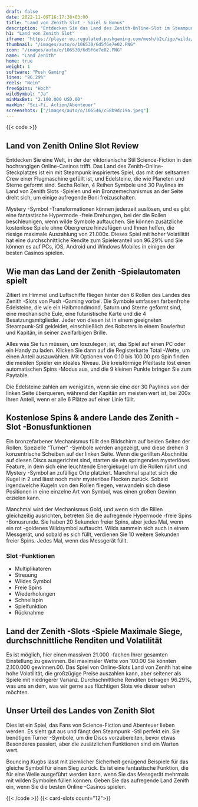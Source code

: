 ```yaml
---
draft: false
date: 2022-11-09T16:17:38+03:00
title: "Land von Zenith Slot - Spiel & Bonus"
description: "Entdecken Sie das Land des Zenith-Online-Slot im Steampunk-Stil. Unsere vollständige Bewertung deckt das Gameplay, die Funktionen und das Spielen mit den besten Casino -Boni ab."
h1: "Land von Zenith Slot"
iframe: "https://player.eu.regulated.pushgaming.com/mesh/b2c/igp/wildz/launch?rgsCode=hive&rgsGameId=landofzenith&mode=DEMO&ccyCode=EUR&lang=en&country=GB&accountUrl=https://www.wildz.com&lobbyUrl=https://www.wildz.com//en/casino&jurisdiction=NA"
thumbnail: "/images/auto/o/106530/6d5f6e7e02.PNG"
icon: "/images/auto/o/106530/6d5f6e7e02.PNG"
name: "Land Zenith"
home: true
weight: 1
software: "Push Gaming"
lines: "96.29%"
reels: "Nein"
freeSpins: "Hoch"
wildSymbol: "Ja"
minMaxBet: "2.100.000 USD.00"
maxWin: "Sci-Fi, Action/Abenteuer"
screenshots: ["/images/auto/o/106546/c58b9dc19a.jpeg"]
---
```


{{< code >}}<h2>Land von Zenith Online Slot Review</h2><p>Entdecken Sie eine Welt, in der der viktorianische Stil Science-Fiction in den hochrangigen Online-Casinos trifft. Das Land des Zenith-Online-Steckplatzes ist ein mit Steampunk inspiriertes Spiel, das mit der seltsamen Crew einer Flugmaschine gefüllt ist, und Edelsteine, die wie Planeten und Sterne geformt sind. Sechs Rollen, 4 Reihen Symbole und 30 Paylines im Land von Zenith Slots -Spielen und ein Bronzemechanismus an der Seite dreht sich, um einige aufregende Boni freizuschalten.</p><p>Mystery -Symbol -Transformationen können jederzeit auslösen, und es gibt eine fantastische Hypermode -freie Drehungen, bei der die Rollen beschleunigen, wenn wilde Symbole auftauchen. Sie können zusätzliche kostenlose Spiele ohne Obergrenze hinzufügen und Ihnen helfen, die riesige maximale Auszahlung von 21.000x. Dieses Spiel mit hoher Volatilität hat eine durchschnittliche Rendite zum Spieleranteil von 96.29% und Sie können es auf PCs, iOS, Android und Windows Mobiles in einigen der besten Casinos spielen.</p><h2>Wie man das Land der Zenith -Spielautomaten spielt</h2><p>Zitiert im Himmel und Luftschiffe fliegen hinter den 6 Rollen des Landes des Zenith -Slots von Push -Gaming vorbei. Die Symbole umfassen farbenfrohe Edelsteine, die wie ein Halbmondmond, Saturn und Sterne geformt sind, eine mechanische Eule, eine futuristische Karte und die 4 Besatzungsmitglieder. Jeder von diesen ist in einem geeigneten Steampunk-Stil gekleidet, einschließlich des Roboters in einem Bowlerhut und Kapitän, in seiner zweifarbigen Brille.</p><p>Alles was Sie tun müssen, um loszulegen, ist, das Spiel auf einen PC oder ein Handy zu laden. Klicken Sie dann auf die Registerkarte Total -Wette, um einen Anteil auszuwählen. Mit Optionen von 0.10 bis 100.00 pro Spin finden die meisten Spieler ein ideales Niveau. Die kreisförmige Pfeiltaste löst einen automatischen Spins -Modus aus, und die 9 kleinen Punkte bringen Sie zum Paytable.</p><p>Die Edelsteine zahlen am wenigsten, wenn sie eine der 30 Paylines von der linken Seite überqueren, während der Kapitän am meisten wert ist, bei 200x Ihren Anteil, wenn er alle 6 Plätze auf einer Linie füllt.</p><h2>Kostenlose Spins & andere Lande des Zenith -Slot -Bonusfunktionen</h2><p>Ein bronzefarbener Mechanismus füllt den Bildschirm auf beiden Seiten der Rollen. Spezielle "Turner" -Symbole werden angezeigt, und diese drehen 3 konzentrische Scheiben auf der linken Seite. Wenn die gerillten Abschnitte auf diesen Discs ausgerichtet sind, starten sie ein springendes mysteriöses Feature, in dem sich eine leuchtende Energiekugel um die Rollen rührt und Mystery -Symbol an zufällige Orte platziert. Manchmal spaltet sich die Kugel in 2 und lässt noch mehr mysteriöse Flecken zurück. Sobald irgendwelche Kugeln von den Rollen fliegen, verwandeln sich diese Positionen in eine einzelne Art von Symbol, was einen großen Gewinn erzielen kann.</p><p>Manchmal wird der Mechanismus Gold, und wenn sich die Rillen gleichzeitig ausrichten, betreten Sie die aufregende Hypermode -freie Spins -Bonusrunde. Sie haben 20 Sekunden freier Spins, aber jedes Mal, wenn ein rot -goldenes Wildsymbol auftaucht. Wilds sammeln sich auch in einem Messgerät, und sobald es sich füllt, verdienen Sie 10 weitere Sekunden freier Spins. Jedes Mal, wenn das Messgerät füllt.</p><h3>
Slot -Funktionen</h3><ul>
<li></span>
Multiplikatoren</li>
<li></span>
Streuung</li>
<li></span>
Wildes Symbol</li>
<li></span>
Freie Spins</li>
<li></span>
Wiederholungen</li>
<li></span>
Schnellspin</li>
<li></span>
Spielfunktion</li>
<li></span>
Rücknahme</li></ul><h2>Land der Zenith -Slots -Spiele Maximale Siege, durchschnittliche Renditen und Volatilität</h2><p>Es ist möglich, hier einen massiven 21.000 -fachen Ihrer gesamten Einstellung zu gewinnen. Bei maximaler Wette von 100.00 Sie könnten 2.100.000 gewinnen.00. Das Spiel von Online-Slots Land von Zenith hat eine hohe Volatilität, die großzügige Preise auszahlen kann, aber seltener als Spiele mit niedrigerer Varianz. Durchschnittliche Renditen betragen 96.29%, was uns an dem, was wir gerne aus flüchtigen Slots wie dieser sehen möchten.</p><h2>Unser Urteil des Landes von Zenith Slot</h2><p>Dies ist ein Spiel, das Fans von Science-Fiction und Abenteuer lieben werden. Es sieht gut aus und fängt den Steampunk -Stil perfekt ein. Sie benötigen Turner -Symbole, um die Discs vorzubereiten, bevor etwas Besonderes passiert, aber die zusätzlichen Funktionen sind ein Warten wert.</p><p>Bouncing Kugbs lässt mit ziemlicher Sicherheit genügend Beispiele für das gleiche Symbol für einen Sieg zurück. Es ist eine fantastische Funktion, die für eine Weile ausgeführt werden kann, wenn Sie das Messgerät mehrmals mit wilden Symbolen füllen können. Geben Sie das aufregende Land Zenith ein, wenn Sie die besten Online -Casinos spielen.</p>{{< /code >}}
{{< card-slots count="12">}}